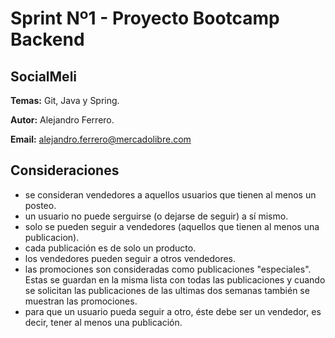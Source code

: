# Sprint Nº1 - Proyecto Bootcamp Backend
## SocialMeli

**Temas:** Git, Java y Spring.

**Autor:** Alejandro Ferrero.

**Email:** alejandro.ferrero@mercadolibre.com

## Consideraciones
 - se consideran vendedores a aquellos usuarios que tienen al menos un posteo.
 - un usuario no puede serguirse (o dejarse de seguir) a sí mismo.
 - solo se pueden seguir a vendedores (aquellos que tienen al menos una publicacion).
 - cada publicación es de solo un producto.
 - los vendedores pueden seguir a otros vendedores.
 - las promociones son consideradas como publicaciones "especiales". 
Estas se guardan en la misma lista con todas las publicaciones y cuando se solicitan las publicaciones de las ultimas dos semanas también se muestran las promociones.
 - para que un usuario pueda seguir a otro, éste debe ser un vendedor, es decir, tener al menos una publicación.
